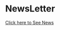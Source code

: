 # NewsLetter
<a target="_blank" href="https://muskanjaiswal1.github.io/NewsLetter/"> Click here to See News </a>
